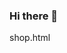 ### Hi there 👋

<!--
**RkNayem4560/RkNayem4560** is a ✨ _special_ ✨ repository because its `README.rk` (this file) appears on your GitHub profile.

Here are some ideas to get you started:

- 🔭 I’m currently working on web design 
- 🌱 I’m currently learning html, css, javascript 
- 👯 I’m looking to collaborate on ...
- 🤔 I’m looking for help for me that everyone will  like my website 
- 💬 Ask me about my design knowledge and website 
- 📫 How to reach me: ...
- 😄 Pronouns: call me rk
- ⚡ Fun fact: i am very freeminded mab
-->
shop.html
